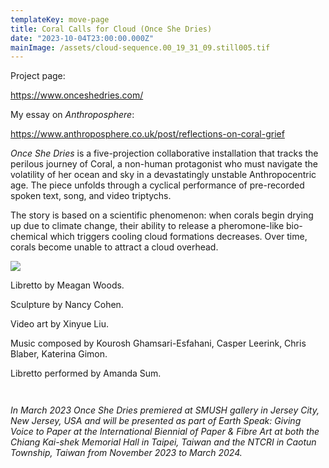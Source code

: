 ```yaml
---
templateKey: move-page
title: Coral Calls for Cloud (Once She Dries)
date: "2023-10-04T23:00:00.000Z"
mainImage: /assets/cloud-sequence.00_19_31_09.still005.tif
---
```

P﻿roject page:

https://www.onceshedries.com/

My essay on *Anthroposphere*:

https://www.anthroposphere.co.uk/post/reflections-on-coral-grief



*Once She Dries* is a five-projection collaborative installation that tracks the perilous journey of Coral, a non-human protagonist who must navigate the volatility of her ocean and sky in a devastatingly unstable Anthropocentric age. The piece unfolds through a cyclical performance of pre-recorded spoken text, song, and video triptychs.

The story is based on a scientific phenomenon: when corals begin drying up due to climate change, their ability to release a pheromone-like bio-chemical which triggers cooling cloud formations decreases. Over time, corals become unable to attract a cloud overhead.

![](/assets/open.jpg)

Libretto by Meagan Woods.

Sculpture by Nancy Cohen.

Video art by Xinyue Liu.

Music composed by Kourosh Ghamsari-Esfahani, Casper Leerink, Chris Blaber, Katerina Gimon.

Libretto performed by Amanda Sum.





<img src="/assets/final-once-she-dries-catalog-cmyk-8.5-×-5.5-in-3-1-.jpg" alt="" title="" class="half half-left"></img>



<img src="/assets/final-once-she-dries-catalog-cmyk-8.5-×-5.5-in-2-1-.jpg" alt="" title="" class="half half-right"></img>

*In March 2023 Once She Dries premiered at SMUSH gallery in Jersey City, New Jersey, USA and will be presented as part of Earth Speak: Giving Voice to Paper at the International Biennial of Paper & Fibre Art at both the Chiang Kai-shek Memorial Hall in Taipei, Taiwan and the NTCRI in Caotun Township, Taiwan from November 2023 to March 2024.*





<div class="lines-3"></div>
